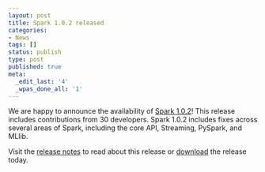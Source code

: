 ```yaml
---
layout: post
title: Spark 1.0.2 released
categories:
- News
tags: []
status: publish
type: post
published: true
meta:
  _edit_last: '4'
  _wpas_done_all: '1'
---
```

We are happy to announce the availability of <a href="{{site.url}}releases/spark-release-1-0-2.html" title="Spark Release 1.0.2">Spark 1.0.2</a>! This release includes contributions from 30 developers. Spark 1.0.2 includes fixes across several areas of Spark, including the core API, Streaming, PySpark, and MLlib.

Visit the <a href="{{site.url}}releases/spark-release-1-0-2.html" title="Spark Release 1.0.2">release notes</a> to read about this release or <a href="{{site.url}}downloads.html">download</a> the release today.
